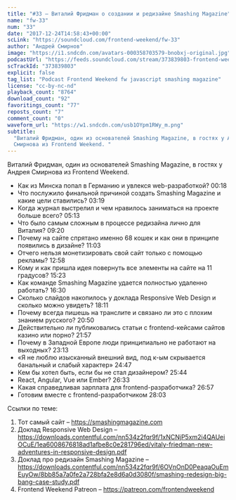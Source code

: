 ```yaml
---
title: "#33 – Виталий Фридман о создании и редизайне Smashing Magazine"
name: "fw-33"
num: "33"
date: "2017-12-24T14:58:43+00:00"
scLink: "https://soundcloud.com/frontend-weekend/fw-33"
author: "Андрей Смирнов"
image: "https://i1.sndcdn.com/avatars-000358703579-bnobxj-original.jpg"
podcastUrl: "https://feeds.soundcloud.com/stream/373839803-frontend-weekend-fw-33.m4a"
scTrackId: "373839803"
explicit: false
tag_list: "Podcast Frontend Weekend fw javascript smashing magazine"
license: "cc-by-nc-nd"
playback_count: "8764"
download_count: "92"
favoritings_count: "77"
reposts_count: "7"
comment_count: "0"
waveform_url: "https://w1.sndcdn.com/usb1OYpm1RWy_m.png"
subtitle:
  "Виталий Фридман, один из основателей Smashing Magazine, в гостях у Андрея
  Смирнова из Frontend Weekend. "
---
```


Виталий Фридман, один из основателей Smashing Magazine, в гостях у Андрея
Смирнова из Frontend Weekend.

- Как из Минска попал в Германию и увлекся web-разработкой?
  <timecode sec="18">00:18</timecode>
- Что послужило финальной причиной создать Smashing Magazine и какие цели
  ставились? <timecode sec="199">03:19</timecode>
- Когда журнал выстрелил и чем нравилось заниматься на проекте больше всего?
  <timecode sec="313">05:13</timecode>
- Что было самым сложным в процессе редизайна лично для Виталия?
  <timecode sec="560">09:20</timecode>
- Почему на сайте спрятано именно 68 кошек и как они в принципе появились в
  дизайне? <timecode sec="663">11:03</timecode>
- Отчего нельзя монетизировать свой сайт только с помощью рекламы?
  <timecode sec="778">12:58</timecode>
- Кому и как пришла идея повернуть все элементы на сайте на 11 градусов?
  <timecode sec="923">15:23</timecode>
- Как команде Smashing Magazine удается полностью удаленно работать?
  <timecode sec="990">16:30</timecode>
- Сколько слайдов накопилось у доклада Responsive Web Design и сколько можно
  увидеть? <timecode sec="1091">18:11</timecode>
- Почему всегда пишешь на транслите и связано ли это с плохим знанием русского?
  <timecode sec="1250">20:50</timecode>
- Действительно ли публиковались статьи с frontend-кейсами сайтов казино или
  порно? <timecode sec="1317">21:57</timecode>
- Почему в Западной Европе люди принципиально не работают на выходных?
  <timecode sec="1393">23:13</timecode>
- «Я не люблю изысканный внешний вид, под к-ым скрывается банальный и слабый
  характер» <timecode sec="1487">24:47</timecode>
- Кем бы хотел быть, если бы не стал дизайнером?
  <timecode sec="1544">25:44</timecode>
- React, Angular, Vue или Ember? <timecode sec="1593">26:33</timecode>
- Какая справедливая зарплата для frontend-разработчика?
  <timecode sec="1617">26:57</timecode>
- Готовим вместе с frontend-разработчиком <timecode sec="1683">28:03</timecode>

Ссылки по теме:

1. Тот самый сайт – <https://smashingmagazine.com>
2. Доклад Responsive Web Design –
   <https://downloads.contentful.com/nn534z2fqr9f/1xNCNjP5xm2i4QAUeiOCuE/1ea6008676818ad1afbe8c0e281796ed/vitaly-friedman-new-adventures-in-responsive-design.pdf>
3. Доклад про редизайн Smashing Magazine –
   <https://downloads.contentful.com/nn534z2fqr9f/6OVnOnD0PeaqaOuEmEuyOw/8bb85a7a0fe2a728bfa2e8d6a0d3080f/smashing-redesign-big-bang-case-study.pdf>
4. Frontend Weekend Patreon – <https://patreon.com/frontendweekend>
